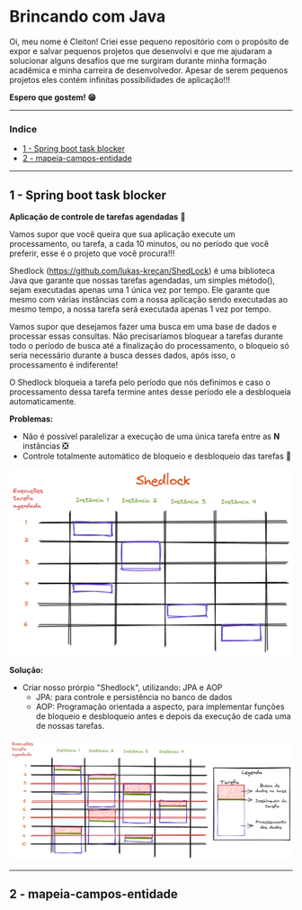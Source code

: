 # Brincando com Java

Oi, meu nome é Cleiton!
Criei esse pequeno repositório com o propósito de expor e salvar pequenos projetos que desenvolvi e que me ajudaram a solucionar alguns desafios que me surgiram durante minha formação acadêmica e minha carreira de desenvolvedor. Apesar de serem pequenos projetos eles contém infinitas possibilidades de aplicação!!!

**Espero que gostem! 😁**

---
### Indice

+ [1 - Spring boot task blocker](#1---Spring-boot-task-blocker)
+ [2 - mapeia-campos-entidade](#2---mapeia-campos-entidade)
---

## 1 - Spring boot task blocker

**Aplicação de controle de tarefas agendadas** 📅

Vamos supor que você queira que sua aplicação execute um processamento, ou tarefa, a cada 10 minutos, ou no período que você preferir, esse é o projeto que você procura!!!

Shedlock (https://github.com/lukas-krecan/ShedLock) é uma biblioteca Java que garante que nossas tarefas agendadas, um simples método(), sejam executadas apenas uma 1 única vez por tempo. Ele garante que mesmo com várias instâncias com a nossa aplicação sendo executadas ao mesmo tempo, a nossa tarefa será executada apenas 1 vez por tempo.

Vamos supor que desejamos fazer uma busca em uma base de dados e processar essas consultas. Não precisaríamos bloquear a tarefas durante todo o período de busca até a finalização do processamento, o bloqueio só seria necessário durante a busca desses dados, após isso, o processamento é indiferente!

O Shedlock bloqueia a tarefa pelo período que nós definimos e caso o processamento dessa tarefa termine antes desse período ele a desbloqueia automaticamente.

**Problemas:** 
 - Não é possível paralelizar a execução de uma única tarefa entre as **N** instâncias ❎
 - Controle totalmente automático de bloqueio e desbloqueio das tarefas 🤖
 
![Execução do Shedlock](https://raw.githubusercontent.com/MarquesCleiton/brincando-com-java/main/spring-boot-task-blocker/imgs/1-shedlock.png)

**Solução:**
 + Criar nosso prórpio "Shedlock", utilizando: JPA e AOP
	 + JPA: para controle e persistência no banco de dados
	 + AOP: Programação orientada a aspecto, para implementar funções de bloqueio e desbloqueio antes e depois da execução de cada uma de nossas tarefas.
	 
![Paralelismo](https://raw.githubusercontent.com/MarquesCleiton/brincando-com-java/main/spring-boot-task-blocker/imgs/2-paralelismo.png)

---
## 2 - mapeia-campos-entidade
